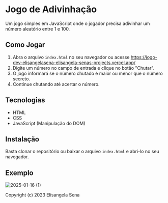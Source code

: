# Jogo de Adivinhação

Um jogo simples em JavaScript onde o jogador precisa adivinhar um número aleatório entre 1 e 100.

## Como Jogar

1.  Abra o arquivo `index.html` no seu navegador ou acesse https://jogo-dev-elisangelasena-elisangela-senas-projects.vercel.app/
2.  Digite um número no campo de entrada e clique no botão "Chutar".
3.  O jogo informará se o número chutado é maior ou menor que o número secreto.
4.  Continue chutando até acertar o número.

## Tecnologias

*   HTML
*   CSS
*   JavaScript (Manipulação do DOM)

## Instalação

Basta clonar o repositório ou baixar o arquivo `index.html` e abri-lo no seu navegador.

## Exemplo
![2025-01-16 (1)](https://github.com/user-attachments/assets/61047706-f07d-4ccc-8432-90c8988feec2)

Copyright (c) 2023 Elisangela Sena
